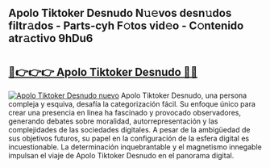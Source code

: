 ## Apolo Tiktoker Desnudo N𝚞𝚎vos desn𝚞dos filtr𝚊dos - Parts-cyh F𝚘tos vid𝚎o - C𝚘ntenido atr𝚊ctivo 9hDu6

# <h2><a href="http://mb1yxf.tromn.icu/?c=Apolo+Tiktoker+Desnudo">🔗👉👉👉 Apolo Tiktoker Desnudo 🔗🔗</a></h2>

[![Apolo Tiktoker Desnudo nuevo](https://i.imgur.com/pEAQMta.gif)](http://mb1yxf.tromn.icu/?c=Apolo+Tiktoker+Desnudo)
Apolo Tiktoker Desnudo, una persona compleja y esquiva, desafía la categorización fácil. Su enfoque único para crear una presencia en línea ha fascinado y provocado observadores, generando debates sobre moralidad, autorrepresentación y las complejidades de las sociedades digitales. A pesar de la ambigüedad de sus objetivos futuros, su papel en la configuración de la esfera digital es incuestionable. La determinación inquebrantable y el magnetismo innegable impulsan el viaje de Apolo Tiktoker Desnudo en el panorama digital.
